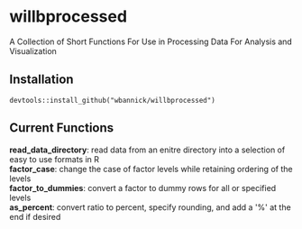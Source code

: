# willbprocessed
A Collection of Short Functions For Use in Processing Data For Analysis and Visualization

## Installation
```
devtools::install_github("wbannick/willbprocessed")
```

## Current Functions

<b>read_data_directory</b>: read data from an enitre directory into a selection of easy to use formats in R
<br>
<b>factor_case</b>: change the case of factor levels while retaining ordering of the levels
<br>
<b>factor_to_dummies</b>: convert a factor to dummy rows for all or specified levels
<br>
<b>as_percent</b>: convert ratio to percent, specify rounding, and add a '%' at the end if desired

